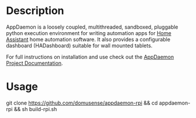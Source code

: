 Description
===========

AppDaemon is a loosely coupled, multithreaded, sandboxed, pluggable python
execution environment for writing automation apps for [Home
Assistant](https://home-assistant.io/) home automation software. It also provides a configurable dashboard (HADashboard)
suitable for wall mounted tablets.

For full instructions on installation and use check out the [AppDaemon Project Documentation](http://appdaemon.readthedocs.io).

Usage
===========
git clone https://github.com/domusense/appdaemon-rpi && cd appdaemon-rpi && sh build-rpi.sh
